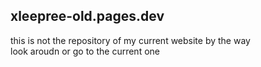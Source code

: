 ## xleepree-old.pages.dev

this is not the repository of my current website by the way<br>
look aroudn or go to the current one

